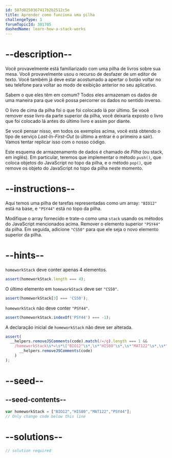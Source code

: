 ```yaml
---
id: 587d8250367417b2b2512c5e
title: Aprender como funciona uma pilha
challengeType: 1
forumTopicId: 301705
dashedName: learn-how-a-stack-works
---
```


# --description--

Você provavelmente está familiarizado com uma pilha de livros sobre sua mesa. Você provavelmente usou o recurso de desfazer de um editor de texto. Você também já deve estar acostumado a apertar o botão voltar no seu telefone para voltar ao modo de exibição anterior no seu aplicativo.

Sabem o que eles têm em comum? Todos eles armazenam os dados de uma maneira para que você possa percorrer os dados no sentido inverso.

O livro de cima da pilha foi o que foi colocado lá por último. Se você remover esse livro da parte superior da pilha, você deixaria exposto o livro que foi colocado lá antes do último livro e assim por diante.

Se você pensar nisso, em todos os exemplos acima, você está obtendo o tipo de serviço <dfn>Last-In-First-Out</dfn> (o último a entrar é o primeiro a sair). Vamos tentar replicar isso com o nosso código.

Este esquema de armazenamento de dados é chamado de <dfn>Pilha</dfn> (ou stack, em inglês). Em particular, teremos que implementar o método `push()`, que coloca objetos do JavaScript no topo da pilha, e o método `pop()`, que remove os objeto do JavaScript no topo da pilha neste momento.

# --instructions--

Aqui temos uma pilha de tarefas representadas como um array: `"BIO12"` está na base, e `"PSY44"` está no topo da pilha.

Modifique o array fornecido e trate-o como uma `stack` usando os métodos do JavaScript mencionados acima. Remover o elemento superior `"PSY44"` da pilha. Em seguida, adicione `"CS50"` para que ele seja o novo elemento superior da pilha.

# --hints--

`homeworkStack` deve conter apenas 4 elementos.

```js
assert(homeworkStack.length === 4);
```

O último elemento em `homeworkStack` deve ser `"CS50"`.

```js
assert(homeworkStack[3] === 'CS50');
```

`homeworkStack` não deve conter `"PSY44"`.

```js
assert(homeworkStack.indexOf('PSY44') === -1);
```

A declaração inicial de `homeworkStack` não deve ser alterada.

```js
assert(
  __helpers.removeJSComments(code).match(/=/g).length === 1 &&
    /homeworkStack\s*=\s*\["BIO12"\s*,\s*"HIS80"\s*,\s*"MAT122"\s*,\s*"PSY44"\]/.test(
      __helpers.removeJSComments(code)
    )
);
```

# --seed--

## --seed-contents--

```js
var homeworkStack = ["BIO12","HIS80","MAT122","PSY44"];
// Only change code below this line
```

# --solutions--

```js
// solution required
```
